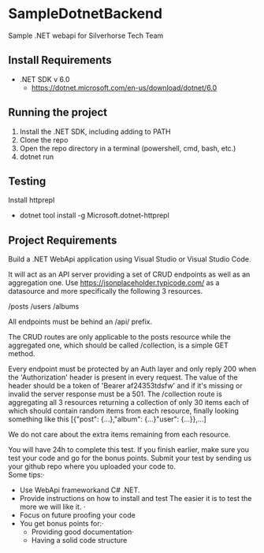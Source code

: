 # SampleDotnetBackend
Sample .NET webapi for Silverhorse Tech Team

## Install Requirements
* .NET SDK v 6.0
  * https://dotnet.microsoft.com/en-us/download/dotnet/6.0
 
## Running the project
1. Install the .NET SDK, including adding to PATH
2. Clone the repo
3. Open the repo directory in a terminal (powershell, cmd, bash, etc.)
4. dotnet run

## Testing
Install httprepl
* dotnet tool install -g Microsoft.dotnet-httprepl

## Project Requirements
Build a .NET WebApi application using Visual Studio or Visual Studio Code.

It will act as an API server providing a set of CRUD endpoints as well as an aggregation one. Use https://jsonplaceholder.typicode.com/ as a datasource and more specifically the following 3 resources.

/posts
/users
/albums

All endpoints must be behind an /api/ prefix.

The CRUD routes are only applicable to the posts resource while the aggregated one, which should be called /collection, is a simple GET method.

Every endpoint must be protected by an Auth layer and only reply 200 when the 'Authorization' header is present in every request. The value of the header should be a token of 'Bearer af24353tdsfw' and if it's missing or invalid the server response must be a 501.  The /collection route is aggregating all 3 resources returning a collection of only 30 items each of which should contain random items from each resource, finally looking something like this [{"post": {...},"album": {...}"user": {...}},...] 

We do not care about the extra items remaining from each resource.

You will have 24h to complete this test. If you finish earlier, make sure you test your code and go for the bonus points. Submit your test by sending us your github repo where you uploaded your code to.  
Some tips:·

* Use WebApi frameworkand C# .NET.
* Provide instructions on how to install and test The easier it is to test the more we will like it. ·
* Focus on future proofing your code
* You get bonus points for:·
  * Providing good documentation·
  * Having a solid code structure 
